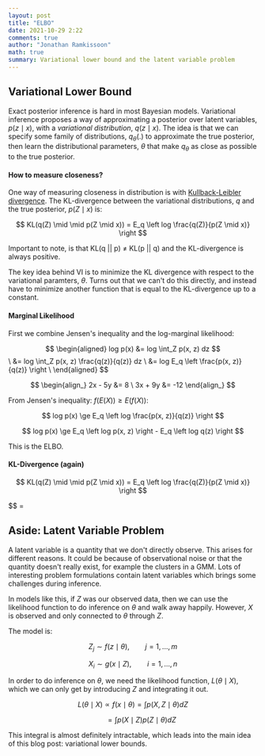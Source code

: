 ```yaml
---
layout: post
title: "ELBO"
date: 2021-10-29 2:22
comments: true
author: "Jonathan Ramkissoon"
math: true
summary: Variational lower bound and the latent variable problem 
---
```


## Variational Lower Bound

Exact posterior inference is hard in most Bayesian models. Variational inference proposes a way of approximating a posterior over latent variables, $p(z \mid x)$, with a _variational distribution_, $q(z \mid x)$. The idea is that we can specify some family of distributions, $q_{\theta}(.)$ to approximate the true posterior, then learn the distributional parameters, $\theta$ that make $q_{\theta}$ as close as possible to the true posterior. 

#### How to measure closeness? 

One way of measuring closeness in distribution is with [Kullback-Leibler divergence](https://en.wikipedia.org/wiki/Kullback–Leibler_divergence). The KL-divergence between the variational distributions, $q$ and the true posterior, $p(Z \mid x)$ is: 

$$ KL(q(Z) \mid \mid p(Z \mid x)) = E_q \left log \frac{q(Z)}{p(Z \mid x)} \right $$

Important to note, is that KL(q \|\| p) $\ne$ KL(p \|\| q) and the KL-divergence is always positive. 

The key idea behind VI is to minimize the KL divergence with respect to the variational paramters, $\theta$. Turns out that we can't do this directly, and instead have to minimize another function that is equal to the KL-divergence up to a constant. 


#### Marginal Likelihood

First we combine Jensen's inequality and the log-marginal likelihood: 


$$
\begin{aligned}
log p(x) &= log \int_Z p(x, z) dz $$ \\
&= log \int_Z p(x, z) \frac{q(z)}{q(z)} dz \\
&= log E_q \left \frac{p(x, z)}{q(z)} \right \\
\end{aligned}
$$

$$
\begin{align_}
2x - 5y &= 8 \
3x + 9y &= -12
\end{align_}
$$

From Jensen's inequality: $f(E(X)) \ge E(f(X))$:

$$ log p(x) \ge E_q \left log \frac{p(x, z)}{q(z)} \right $$

$$ log p(x) \ge E_q \left log p(x, z) \right - E_q \left log q(z) \right $$

This is the ELBO. 

#### KL-Divergence (again)

$$ KL(q(Z) \mid \mid p(Z \mid x)) = E_q \left log \frac{q(Z)}{p(Z \mid x)} \right $$

$$ = 





## Aside: Latent Variable Problem 

A latent variable is a quantity that we don't directly observe. This arises for different reasons. It could be because of observational noise or that the quantity doesn't really exist, for example the clusters in a GMM. Lots of interesting problem formulations contain latent variables which brings some challenges during inference. 

In models like this, if $Z$ was our observed data, then we can use the likelihood function to do inference on $\theta$ and walk away happily. However, $X$ is observed and only connected to $\theta$ through $Z$. 

The model is: 

$$ Z_j \sim f(z \mid \theta), \qquad j = 1, ..., m $$

$$ X_i \sim g(x \mid Z), \qquad i = 1, ..., n $$

In order to do inference on $\theta$, we need the likelihood function, $L(\theta \mid X)$, which we can only get by introducing $Z$ and integrating it out. 

$$ L(\theta \mid X) \propto f(x \mid \theta) = \int p(X, Z \mid \theta) dZ $$

$$ \qquad = \int p(X \mid Z) p(Z \mid \theta) dZ $$


This integral is almost definitely intractable, which leads into the main idea of this blog post: variational lower bounds. 